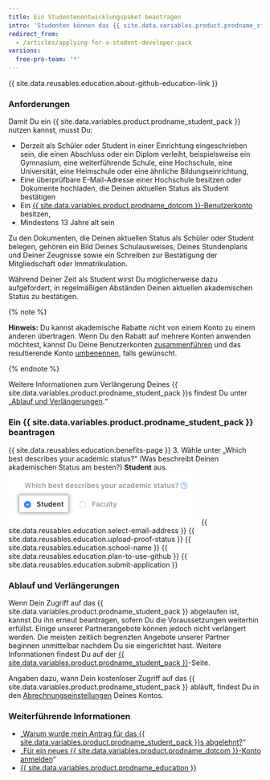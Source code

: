 ```yaml
---
title: Ein Studentenentwicklungspaket beantragen
intro: 'Studenten können das {{ site.data.variables.product.prodname_student_pack }} beantragen, das Angebote und Vorteile von {{ site.data.variables.product.prodname_dotcom }}-Partnern umfasst.'
redirect_from:
  - /articles/applying-for-a-student-developer-pack
versions:
  free-pro-team: '*'
---
```


{{ site.data.reusables.education.about-github-education-link }}

### Anforderungen

Damit Du ein {{ site.data.variables.product.prodname_student_pack }} nutzen kannst, musst Du:
- Derzeit als Schüler oder Student in einer Einrichtung eingeschrieben sein, die einen Abschluss oder ein Diplom verleiht, beispielsweise ein Gymnasium, eine weiterführende Schule, eine Hochschule, eine Universität, eine Heimschule oder eine ähnliche Bildungseinrichtung,
- Eine überprüfbare E-Mail-Adresse einer Hochschule besitzen oder Dokumente hochladen, die Deinen aktuellen Status als Student bestätigen
- Ein [{{ site.data.variables.product.prodname_dotcom }}-Benutzerkonto](/articles/signing-up-for-a-new-github-account) besitzen,
- Mindestens 13 Jahre alt sein

Zu den Dokumenten, die Deinen aktuellen Status als Schüler oder Student belegen, gehören ein Bild Deines Schulausweises, Deines Stundenplans und Deiner Zeugnisse sowie ein Schreiben zur Bestätigung der Mitgliedschaft oder Immatrikulation.

Während Deiner Zeit als Student wirst Du möglicherweise dazu aufgefordert, in regelmäßigen Abständen Deinen aktuellen akademischen Status zu bestätigen.

{% note %}

**Hinweis:** Du kannst akademische Rabatte nicht von einem Konto zu einem anderen übertragen. Wenn Du den Rabatt auf mehrere Konten anwenden möchtest, kannst Du Deine Benutzerkonten [zusammenführen](/articles/merging-multiple-user-accounts) und das resultierende Konto [umbenennen](/articles/changing-your-github-username), falls gewünscht.

{% endnote %}

Weitere Informationen zum Verlängerung Deines {{ site.data.variables.product.prodname_student_pack }}s findest Du unter „[Ablauf und Verlängerungen](/articles/applying-for-a-student-developer-pack/#expiration-and-renewals).“

### Ein {{ site.data.variables.product.prodname_student_pack }} beantragen

{{ site.data.reusables.education.benefits-page }}
3. Wähle unter „Which best describes your academic status?“ (Was beschreibt Deinen akademischen Status am besten?) **Student** aus. ![Akademischen Status auswählen](/assets/images/help/education/academic-status-student.png)
{{ site.data.reusables.education.select-email-address }}
{{ site.data.reusables.education.upload-proof-status }}
{{ site.data.reusables.education.school-name }}
{{ site.data.reusables.education.plan-to-use-github }}
{{ site.data.reusables.education.submit-application }}

### Ablauf und Verlängerungen

Wenn Dein Zugriff auf das {{ site.data.variables.product.prodname_student_pack }} abgelaufen ist, kannst Du ihn erneut beantragen, sofern Du die Voraussetzungen weiterhin erfüllst. Einige unserer Partnerangebote können jedoch nicht verlängert werden. Die meisten zeitlich begrenzten Angebote unserer Partner beginnen unmittelbar nachdem Du sie eingerichtet hast. Weitere Informationen findest Du auf der [{{ site.data.variables.product.prodname_student_pack }}](https://education.github.com/pack)-Seite.

Angaben dazu, wann Dein kostenloser Zugriff auf das {{ site.data.variables.product.prodname_student_pack }} abläuft, findest Du in den [Abrechnungseinstellungen](https://github.com/settings/billing) Deines Kontos.

### Weiterführende Informationen

- „[Warum wurde mein Antrag für das {{ site.data.variables.product.prodname_student_pack }}s abgelehnt?](/articles/why-wasn-t-my-application-for-a-student-developer-pack-approved)“
- „[Für ein neues {{ site.data.variables.product.prodname_dotcom }}-Konto anmelden](/articles/signing-up-for-a-new-github-account)“
- [{{ site.data.variables.product.prodname_education }}](https://education.github.com)
